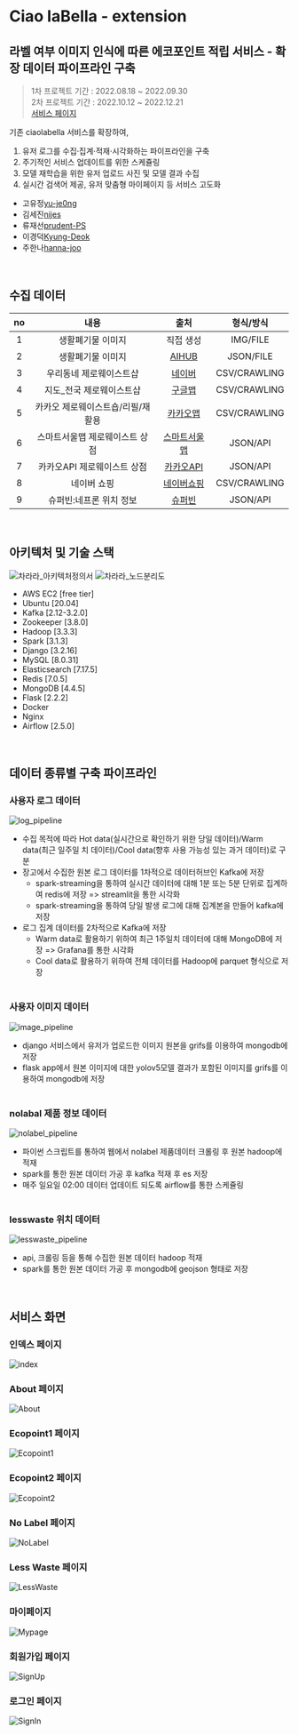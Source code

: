 # Ciao laBella - extension
## 라벨 여부 이미지 인식에 따른 에코포인트 적립 서비스 - 확장 데이터 파이프라인 구축
>1차 프로젝트 기간 : 2022.08.18 ~ 2022.09.30<br>
2차 프로젝트 기간 : 2022.10.12 ~ 2022.12.21<br>
[서비스 페이지](https://ciaolabella.site/)

기존 ciaolabella 서비스를 확장하여, 
1) 유저 로그를 수집·집계·적재·시각화하는 파이프라인을 구축 
2) 주기적인 서비스 업데이트를 위한 스케쥴링 
3) 모델 재학습을 위한 유저 업로드 사진 및 모델 결과 수집
4) 실시간 검색어 제공, 유저 맞춤형 마이페이지 등 서비스 고도화
* 고유정[yu-je0ng](https://github.com/yu-je0ng)
* 김세진[nijes](https://github.com/nijes)
* 류재선[prudent-PS](https://github.com/prudent-PS)
* 이경덕[Kyung-Deok](https://github.com/Kyung-Deok)
* 주한나[hanna-joo](https://github.com/hanna-joo)

<br>

## 수집 데이터
| no  |         내용         |        출처        |    형식/방식     |
|:---:|:------------------:|:----------------:|:------------:|
|  1  |     생활폐기물 이미지      |      직접 생성       |   IMG/FILE   |
|  2  |     생활폐기물 이미지      |  [AIHUB][AIHUB]  |  JSON/FILE   |
|  3  |    우리동네 제로웨이스트샵    |    [네이버][네이버]    |   CSV/CRAWLING   |
|  4  |   지도_전국 제로웨이스트샵    |    [구글맵][구글맵]    |   CSV/CRAWLING   |
|  5  | 카카오 제로웨이스트숍/리필/재활용 |   [카카오맵][카카오맵]   |   CSV/CRAWLING   |
|  6  |  스마트서울맵 제로웨이스트 상점  | [스마트서울맵][스마트서울맵] |   JSON/API   |
|  7  |  카카오API 제로웨이스트 상점  | [카카오API][카카오API] |   JSON/API   |
|  8  |       네이버 쇼핑       |  [네이버쇼핑][네이버쇼핑]  | CSV/CRAWLING |
|  9  |   슈퍼빈:네프론 위치 정보    |    [슈퍼빈][슈퍼빈]    |   JSON/API   |

[AIHUB]: https://www.aihub.or.kr/
[네이버]: https://www.naver.com/
[구글맵]: https://www.google.co.kr/maps
[카카오맵]: https://map.kakao.com/
[스마트서울맵]: https://map.seoul.go.kr/smgis2/
[카카오API]: https://developers.kakao.com/
[네이버쇼핑]: https://shopping.naver.com/home
[슈퍼빈]: https://www.superbin.co.kr/

<br>

## 아키텍처 및 기술 스택

![차라라_아키텍처정의서](https://img1.daumcdn.net/thumb/R1280x0/?scode=mtistory2&fname=https%3A%2F%2Fblog.kakaocdn.net%2Fdn%2FbnHN5A%2FbtrUceYxRKX%2FrdwbcF5K70ug4KLEQPmktk%2Fimg.png)
![차라라_노드분리도](https://img1.daumcdn.net/thumb/R1280x0/?scode=mtistory2&fname=https%3A%2F%2Fblog.kakaocdn.net%2Fdn%2FLzwYo%2FbtrUfr3FIzB%2FncVH8O47CWbZTETzEdAHU0%2Fimg.png)

* AWS EC2 [free tier]
* Ubuntu [20.04]
* Kafka [2.12-3.2.0]
* Zookeeper [3.8.0]
* Hadoop [3.3.3]
* Spark [3.1.3]
* Django [3.2.16]
* MySQL [8.0.31]
* Elasticsearch [7.17.5]
* Redis [7.0.5]
* MongoDB [4.4.5]
* Flask [2.2.2]
* Docker
* Nginx
* Airflow [2.5.0]

<br>

## 데이터 종류별 구축 파이프라인

### 사용자 로그 데이터
![log_pipeline](https://img1.daumcdn.net/thumb/R1280x0/?scode=mtistory2&fname=https%3A%2F%2Fblog.kakaocdn.net%2Fdn%2FbX4png%2FbtrUxdYLAle%2F8zh19fuY0isLKuS6jLpJak%2Fimg.png)
* 수집 목적에 따라 Hot data(실시간으로 확인하기 위한 당일 데이터)/Warm data(최근 일주일 치 데이터)/Cool data(향후 사용 가능성 있는 과거 데이터)로 구분
* 장고에서 수집한 원본 로그 데이터를 1차적으로 데이터허브인 Kafka에 저장
  * spark-streaming을 통하여 실시간 데이터에 대해 1분 또는 5분 단위로 집계하여 redis에 저장 => streamlit을 통한 시각화
  * spark-streaming을 통하여 당일 발생 로그에 대해 집계본을 만들어 kafka에 저장
* 로그 집계 데이터를 2차적으로 Kafka에 저장
  * Warm data로 활용하기 위하여 최근 1주일치 데이터에 대해 MongoDB에 저장 => Grafana를 통한 시각화
  * Cool data로 활용하기 위하여 전체 데이터를 Hadoop에 parquet 형식으로 저장
<br><br>
### 사용자 이미지 데이터
![image_pipeline](https://img1.daumcdn.net/thumb/R1280x0/?scode=mtistory2&fname=https%3A%2F%2Fblog.kakaocdn.net%2Fdn%2Fst5dt%2FbtrUxpLw4L5%2Fa1INFUKaCa7QmRt8XmBkJk%2Fimg.png)
* django 서비스에서 유저가 업로드한 이미지 원본을 grifs를 이용하여 mongodb에 저장
* flask app에서 원본 이미지에 대한 yolov5모델 결과가 포함된 이미지를 grifs를 이용하여 mongodb에 저장 
<br><br>
### nolabal 제품 정보 데이터
![nolabel_pipeline](https://img1.daumcdn.net/thumb/R1280x0/?scode=mtistory2&fname=https%3A%2F%2Fblog.kakaocdn.net%2Fdn%2Fddv8U1%2FbtrUuQpJIBP%2FIKPlXmd5VoZxjy5ESBq9B1%2Fimg.png)
* 파이썬 스크립트를 통하여 웹에서 nolabel 제품데이터 크롤링 후 원본 hadoop에 적재
* spark를 통한 원본 데이터 가공 후 kafka 적재 후 es 저장
* 매주 일요일 02:00 데이터 업데이트 되도록 airflow를 통한 스케쥴링
<br><br>
### lesswaste 위치 데이터
![lesswaste_pipeline](https://img1.daumcdn.net/thumb/R1280x0/?scode=mtistory2&fname=https%3A%2F%2Fblog.kakaocdn.net%2Fdn%2FbyN5bs%2FbtrUyhUcJJ0%2FkzZDrYU6EVSQQoa5LKWDB1%2Fimg.png)
* api, 크롤링 등을 통해 수집한 원본 데이터 hadoop 적재
* spark를 통한 원본 데이터 가공 후 mongodb에 geojson 형태로 저장

<br>

[//]: # ()
[//]: # (## 데이터 파이프라인 세부 기술)

[//]: # ()
[//]: # (### Kafka)

[//]: # ()
[//]: # (### Hadoop)

[//]: # ()
[//]: # (### Spark)

[//]: # ()
[//]: # (### ElasticSearch)

[//]: # ()
[//]: # (### Airflow)

[//]: # ()
[//]: # (### Redis)

[//]: # ()
[//]: # (### MongoDB)

[//]: # ()
[//]: # (### MySQL)

[//]: # ()
[//]: # (### Docker)

[//]: # ()
[//]: # (### Streamlit)

[//]: # ()
[//]: # (### Grafana)

[//]: # ()
[//]: # (<br>)

## 서비스 화면
### 인덱스 페이지
![index](https://img1.daumcdn.net/thumb/R1280x0/?scode=mtistory2&fname=https%3A%2F%2Fblog.kakaocdn.net%2Fdn%2FYUkFY%2FbtrUfbmCVv8%2F6gL7fLdgTH73ygvGvVWUnK%2Fimg.png)

### About 페이지
![About](https://img1.daumcdn.net/thumb/R1280x0/?scode=mtistory2&fname=https%3A%2F%2Fblog.kakaocdn.net%2Fdn%2FcmQZ58%2FbtrUzl25CIf%2FF2x66CpWPKg7bw0F45mbRk%2Fimg.png)

### Ecopoint1 페이지
![Ecopoint1](https://img1.daumcdn.net/thumb/R1280x0/?scode=mtistory2&fname=https%3A%2F%2Fblog.kakaocdn.net%2Fdn%2FWBCCL%2FbtrUxeQXxet%2F4MrkEniqZA7jbrJk3TP3e1%2Fimg.png)

### Ecopoint2 페이지
![Ecopoint2](https://img1.daumcdn.net/thumb/R1280x0/?scode=mtistory2&fname=https%3A%2F%2Fblog.kakaocdn.net%2Fdn%2FpLeNy%2FbtrUt25gkFq%2FTbj4o4yUfr9LKWQBs61WBK%2Fimg.png)

### No Label 페이지
![NoLabel](https://img1.daumcdn.net/thumb/R1280x0/?scode=mtistory2&fname=https%3A%2F%2Fblog.kakaocdn.net%2Fdn%2FcDON8h%2FbtrUzlINwqq%2FfZCTjOPQ7xKboUMdmyqHFk%2Fimg.png)

### Less Waste 페이지
![LessWaste](https://img1.daumcdn.net/thumb/R1280x0/?scode=mtistory2&fname=https%3A%2F%2Fblog.kakaocdn.net%2Fdn%2Fbxt71o%2FbtrUExBL38m%2FXGieoLXyooN407mZHJV2JK%2Fimg.png)

### 마이페이지
![Mypage](https://img1.daumcdn.net/thumb/R1280x0/?scode=mtistory2&fname=https%3A%2F%2Fblog.kakaocdn.net%2Fdn%2FbHRshn%2FbtrUBaAglcl%2Fiax4Tr9qUTTb49J1Komhzk%2Fimg.png)

### 회원가입 페이지
![SignUp](https://img1.daumcdn.net/thumb/R1280x0/?scode=mtistory2&fname=https%3A%2F%2Fblog.kakaocdn.net%2Fdn%2FXu8Ja%2FbtrUa25u90u%2FP5AHkpz1pAtB9ScT5im210%2Fimg.png)

### 로그인 페이지
![SignIn](https://img1.daumcdn.net/thumb/R1280x0/?scode=mtistory2&fname=https%3A%2F%2Fblog.kakaocdn.net%2Fdn%2FYKE0k%2FbtrUuhHFrhk%2FzTyaKCh9ZYXay9hAsx9LhK%2Fimg.png)
